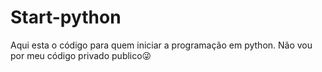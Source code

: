 # Start-python
Aqui esta o código para quem iniciar a programação em python. Não vou por meu código privado publico😜
